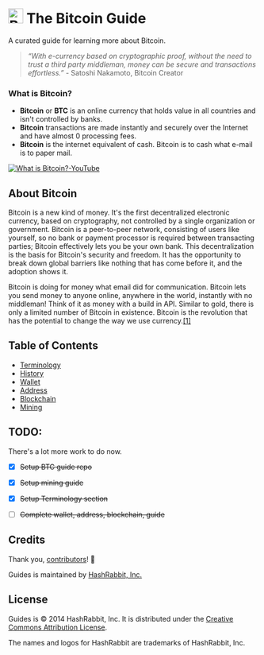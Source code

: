 <a href="https://github.com/shphrd/crypto-icons#bitcoin"><img width=30 src="https://github.com/shphrd/crypto-icons/raw/master/color-icons/png/@2x/Bitcoin@2x.png" alt="Bitcoin logo"></a> The Bitcoin Guide
=================

A curated guide for learning more about Bitcoin.

>*“With e-currency based on cryptographic proof, without the need to trust a third party middleman, money can be secure and transactions effortless.”* -
> Satoshi Nakamoto, Bitcoin Creator

### What is Bitcoin?
* __Bitcoin__ or __BTC__ is an online currency that holds value in all countries and isn't controlled by banks.
* __Bitcoin__ transactions are made instantly and securely over the Internet and have almost 0 processing fees.
* __Bitcoin__ is the internet equivalent of cash. Bitcoin is to cash what e-mail is to paper mail. 

[![What is Bitcoin?-YouTube](http://img.youtube.com/vi/Gc2en3nHxA4/0.jpg)](http://www.youtube.com/watch?v=Gc2en3nHxA4)

About Bitcoin
-------------
Bitcoin is a new kind of money. It's the first decentralized electronic currency, based on cryptography, not controlled by a single organization or government. Bitcoin is a peer-to-peer network, consisting of users like yourself, so no bank or payment processor is required between transacting parties; Bitcoin effectively lets you be your own bank. This decentralization is the basis for Bitcoin's security and freedom. It has the opportunity to break down global barriers like nothing that has come before it, and the adoption shows it.

Bitcoin is doing for money what email did for communication. Bitcoin lets you send money to anyone online, anywhere in the world, instantly with no middleman! Think of it as money with a build in API. Similar to gold, there is only a limited number of Bitcoin in existence. Bitcoin is the revolution that has the potential to change the way we use currency.[[1]](http://boost.vc)


Table of Contents
-----------------
* [Terminology](https://github.com/hashrabbit/bitcoin-guides/tree/master/learn#terminology)
* [History]()
* [Wallet](https://github.com/hashrabbit/bitcoin-guides/tree/master/wallet#bitcoin-wallet)
* [Address]()
* [Blockchain](https://github.com/hashrabbit/bitcoin-guides/tree/master/blockchain#blockchain)
* [Mining](https://github.com/hashrabbit/bitcoin-guides/tree/master/mining#-bitcoin-mining)


TODO:
-----
There's a lot more work to do now.

- [x] ~~Setup BTC guide repo~~
- [x] ~~Setup mining guide~~
- [x] ~~Setup Terminology section~~
- [ ] ~~Complete wallet, address, blockchain, guide~~


Credits
-------
Thank you, [contributors](https://github.com/hashrabbit/bitcoin-guides/graphs/contributors)! :clap: 

Guides is maintained by [HashRabbit, Inc.](https://hashrabbit.co/)

License
-------
Guides is © 2014 HashRabbit, Inc. It is distributed under the [Creative Commons Attribution License](#).

The names and logos for HashRabbit are trademarks of HashRabbit, Inc.
